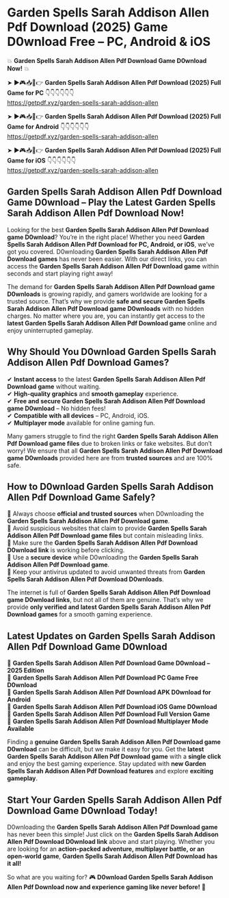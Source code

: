 # Garden Spells Sarah Addison Allen Pdf Download (2025) Game D0wnload Free – PC, Android & iOS

💥 **Garden Spells Sarah Addison Allen Pdf Download Game D0wnload Now!** 💥  

➤ ►🎮📥📱👉 **Garden Spells Sarah Addison Allen Pdf Download (2025) Full Game for PC** 👇👇👇👇👇👇  
https://getpdf.xyz/garden-spells-sarah-addison-allen  

➤ ►🎮📥📱👉 **Garden Spells Sarah Addison Allen Pdf Download (2025) Full Game for Android** 👇👇👇👇👇👇  
https://getpdf.xyz/garden-spells-sarah-addison-allen  

➤ ►🎮📥📱👉 **Garden Spells Sarah Addison Allen Pdf Download (2025) Full Game for iOS** 👇👇👇👇👇👇  
https://getpdf.xyz/garden-spells-sarah-addison-allen  

## Garden Spells Sarah Addison Allen Pdf Download Game D0wnload – Play the Latest Garden Spells Sarah Addison Allen Pdf Download Now!

Looking for the best **Garden Spells Sarah Addison Allen Pdf Download game D0wnload**? You’re in the right place! Whether you need **Garden Spells Sarah Addison Allen Pdf Download for PC, Android, or iOS**, we’ve got you covered. D0wnloading **Garden Spells Sarah Addison Allen Pdf Download games** has never been easier. With our direct links, you can access the **Garden Spells Sarah Addison Allen Pdf Download game** within seconds and start playing right away!  

The demand for **Garden Spells Sarah Addison Allen Pdf Download game D0wnloads** is growing rapidly, and gamers worldwide are looking for a trusted source. That’s why we provide **safe and secure Garden Spells Sarah Addison Allen Pdf Download game D0wnloads** with no hidden charges. No matter where you are, you can instantly get access to the **latest Garden Spells Sarah Addison Allen Pdf Download game** online and enjoy uninterrupted gameplay.  

## **Why Should You D0wnload Garden Spells Sarah Addison Allen Pdf Download Games?**  

✔ **Instant access** to the latest **Garden Spells Sarah Addison Allen Pdf Download game** without waiting.  
✔ **High-quality graphics** and **smooth gameplay** experience.  
✔ **Free and secure Garden Spells Sarah Addison Allen Pdf Download game D0wnload** – No hidden fees!  
✔ **Compatible with all devices** – PC, Android, iOS.  
✔ **Multiplayer mode** available for online gaming fun.  

Many gamers struggle to find the right **Garden Spells Sarah Addison Allen Pdf Download game files** due to broken links or fake websites. But don’t worry! We ensure that all **Garden Spells Sarah Addison Allen Pdf Download game D0wnloads** provided here are from **trusted sources** and are 100% safe.  

## **How to D0wnload Garden Spells Sarah Addison Allen Pdf Download Game Safely?**  

📌 Always choose **official and trusted sources** when D0wnloading the **Garden Spells Sarah Addison Allen Pdf Download game**.  
📌 Avoid suspicious websites that claim to provide **Garden Spells Sarah Addison Allen Pdf Download game files** but contain misleading links.  
📌 Make sure the **Garden Spells Sarah Addison Allen Pdf Download D0wnload link** is working before clicking.  
📌 Use a **secure device** while D0wnloading the **Garden Spells Sarah Addison Allen Pdf Download game**.  
📌 Keep your antivirus updated to avoid unwanted threats from **Garden Spells Sarah Addison Allen Pdf Download D0wnloads**.  

The internet is full of **Garden Spells Sarah Addison Allen Pdf Download game D0wnload links**, but not all of them are genuine. That’s why we provide **only verified and latest Garden Spells Sarah Addison Allen Pdf Download games** for a smooth gaming experience.  

## **Latest Updates on Garden Spells Sarah Addison Allen Pdf Download Game D0wnload**  

🔹 **Garden Spells Sarah Addison Allen Pdf Download Game D0wnload – 2025 Edition**  
🔹 **Garden Spells Sarah Addison Allen Pdf Download PC Game Free D0wnload**  
🔹 **Garden Spells Sarah Addison Allen Pdf Download APK D0wnload for Android**  
🔹 **Garden Spells Sarah Addison Allen Pdf Download iOS Game D0wnload**  
🔹 **Garden Spells Sarah Addison Allen Pdf Download Full Version Game**  
🔹 **Garden Spells Sarah Addison Allen Pdf Download Multiplayer Mode Available**  

Finding a **genuine Garden Spells Sarah Addison Allen Pdf Download game D0wnload** can be difficult, but we make it easy for you. Get the **latest Garden Spells Sarah Addison Allen Pdf Download game** with a **single click** and enjoy the best gaming experience. Stay updated with **new Garden Spells Sarah Addison Allen Pdf Download features** and explore **exciting gameplay**.  

## **Start Your Garden Spells Sarah Addison Allen Pdf Download Game D0wnload Today!**  

D0wnloading the **Garden Spells Sarah Addison Allen Pdf Download game** has never been this simple! Just click on the **Garden Spells Sarah Addison Allen Pdf Download D0wnload link** above and start playing. Whether you are looking for an **action-packed adventure, multiplayer battle, or an open-world game**, **Garden Spells Sarah Addison Allen Pdf Download has it all!**  

So what are you waiting for? 🎮 **D0wnload Garden Spells Sarah Addison Allen Pdf Download now and experience gaming like never before!** 🚀  